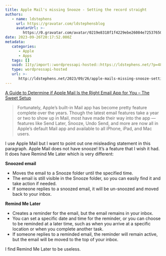 ```yaml
---
title: Apple Mail's missing Snooze - Setting the record straight
authors:
   - name: ldstephens
     url: https://gravatar.com/ldstephensblog
     avatarUrl: >-
        https://0.gravatar.com/avatar/0219e8318f1f4229ebe26084e7253765017f43ca0c631be37dc6d0b8ad6e40a4?s=96&d=identicon&r=G
date: 2023-09-26T20:17:52.000Z
metadata:
   categories:
      - Apple
      - Apps
   tags: []
   uuid: 11ty/import::wordpressapi-hosted::https://ldstephens.net/?p=4881
   type: wordpressapi-hosted
   url: >-
      http://ldstephens.net/2023/09/26/apple-mails-missing-snooze-setting-the-record-straight/
---
```


[A Guide to Determine if Apple Mail Is the Right Email App for You – The Sweet Setup](https://thesweetsetup.com/a-guide-to-determine-if-apple-mail-is-the-right-email-app-for-you/)

> Fortunately, Apple’s built-in Mail app has become pretty feature complete over the years. Though the latest email features take a year or two to show up in Mail, most have made their way into the app — features like Send Later, Snooze, Undo Send, and more are now all in Apple’s default Mail app and available to all iPhone, iPad, and Mac users.

I use Apple Mail but I want to point out one misleading statement in this paragraph. Apple Mail does not have snooze! It’s a feature that I wish it had. It does have Remind Me Later which is very different:

**Snoozed email**

-  Moves the email to a Snooze folder until the specified time.
-  The email is still visible in the Snooze folder, so you can easily find it and take action if needed.
-  If someone replies to a snoozed email, it will be un-snoozed and moved back to your inbox.

**Remind Me Later**

-  Creates a reminder for the email, but the email remains in your inbox.
-  You can set a specific date and time for the reminder, or you can choose to be reminded at a later time, such as when you arrive at a specific location or when you complete another task.
-  If someone replies to a reminded email, the reminder will remain active, but the email will be moved to the top of your inbox.

I find Remind Me Later to be useless.
